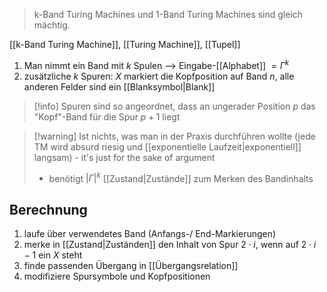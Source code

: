 > k-Band Turing Machines und 1-Band Turing Machines sind gleich mächtig.

[[k-Band Turing Machine]], [[Turing Machine]], [[Tupel]]

1. Man nimmt ein Band mit $k$ Spulen --> Eingabe-[[Alphabet]] $= \Gamma^{k}$
2. zusätzliche $k$ Spuren: $X$ markiert die Kopfposition auf Band $n$, alle anderen Felder sind ein [[Blanksymbol|Blank]]

> [!info] Spuren sind so angeordnet, dass an ungerader Position $p$ das "Kopf"-Band für die Spur $p + 1$ liegt

> [!warning] Ist nichts, was man in der Praxis durchführen wollte (jede TM wird absurd riesig und [[exponentielle Laufzeit|exponentiell]] langsam) - it's just for the sake of argument
> - benötigt $|\Gamma|^{k}$ [[Zustand|Zustände]] zum Merken des Bandinhalts


## Berechnung
1. laufe über verwendetes Band (Anfangs-/ End-Markierungen)
2. merke in [[Zustand|Zuständen]] den Inhalt von Spur $2 \cdot i$, wenn auf $2 \cdot i - 1$ ein $X$ steht
3. finde passenden Übergang in [[Übergangsrelation]]
4. modifiziere Spursymbole und Kopfpositionen

